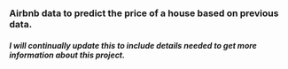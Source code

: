 ### Airbnb data to predict the price of a house based on previous data.
##### I will continually update this to include details needed to get more information about this project.
